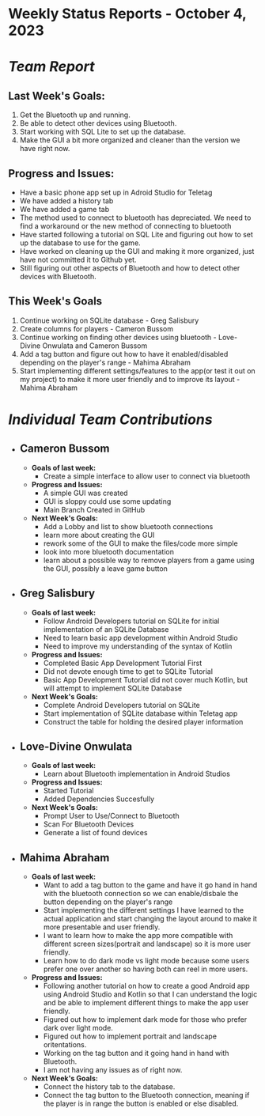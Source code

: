 # Weekly Status Reports - October 4, 2023

# *Team Report*

## Last Week's Goals:
1. Get the Bluetooth up and running.
2. Be able to detect other devices using Bluetooth.
3. Start working with SQL Lite to set up the database.
4. Make the GUI a bit more organized and cleaner than the version we have right now. 

## Progress and Issues:
+ Have a basic phone app set up in Adroid Studio for Teletag
+ We have added a history tab
+ We have added a game tab
+ The method used to connect to bluetooth has depreciated. We need to find a workaround or the new method of connecting to bluetooth
+ Have started following a tutorial on SQL Lite and figuring out how to set up the database to use for the game.
+ Have worked on cleaning up the GUI and making it more organized, just have not committed it to Github yet.
+ Still figuring out other aspects of Bluetooth and how to detect other devices with Bluetooth. 
  

## This Week's Goals
1. Continue working on SQLite database - Greg Salisbury
2. Create columns for players - Cameron Bussom
3. Continue working on finding other devices using bluetooth - Love-Divine Onwulata and Cameron Bussom
4. Add a tag button and figure out how to have it enabled/disabled depending on the player's range - Mahima Abraham
5. Start implementing different settings/features to the app(or test it out on my project) to make it more user friendly and to improve its layout - Mahima Abraham

# *Individual Team Contributions*

+ ## Cameron Bussom
    + **Goals of last week:**
      + Create a simple interface to allow user to connect via bluetooth
    + **Progress and Issues:**
      + A simple GUI was created
      + GUI is sloppy could use some updating
      + Main Branch Created in GitHub
    + **Next Week's Goals:**
      + Add a Lobby and list to show bluetooth connections
      + learn more about creating the GUI
      + rework some of the GUI to make the files/code more simple
      + look into more bluetooth documentation
      + learn about a possible way to remove players from a game using the GUI, possibly a leave game button

+ ## Greg Salisbury 
    + **Goals of last week:**
      + Follow Android Developers tutorial on SQLite for initial implementation of an SQLite Database
      + Need to learn basic app development within Android Studio
      + Need to improve my understanding of the syntax of Kotlin
    + **Progress and Issues:**
      + Completed Basic App Development Tutorial First
      + Did not devote enough time to get to SQLite Tutorial
      + Basic App Development Tutorial did not cover much Kotlin, but will attempt to implement SQLite Database
    + **Next Week's Goals:**
      + Complete Android Developers tutorial on SQLite
      + Start implementation of SQLite database within Teletag app
      + Construct the table for holding the desired player information

+ ## Love-Divine Onwulata
    + **Goals of last week:**
      + Learn about Bluetooth implementation in Android Studios
    + **Progress and Issues:**
      + Started Tutorial
      + Added Dependencies Succesfully
    + **Next Week's Goals:**
      + Prompt User to Use/Connect to Bluetooth
      + Scan For Bluetooth Devices
      + Generate a list of found devices

+ ## Mahima Abraham
    + **Goals of last week:**
      + Want to add a tag button to the game and have it go hand in hand with the bluetooth connection so we can enable/disbale the button depending on the       player's range
      + Start implementing the different settings I have learned to the actual application and start changing the layout around to make it more presentable and user friendly.
      + I want to learn how to make the app more compatible with different screen sizes(portrait and landscape) so it is more user friendly.
      + Learn how to do dark mode vs light mode because some users prefer one over another so having both can reel in more users.
    + **Progress and Issues:**
      + Following another tutorial on how to create a good Android app using Android Studio and Kotlin so that I can understand the logic and be able to implement different things to make the app user friendly. 
      + Figured out how to implement dark mode for those who prefer dark over light mode. 
      + Figured out how to implement portrait and landscape oritentations.
      + Working on the tag button and it going hand in hand with Bluetooth.
      + I am not having any issues as of right now. 
    + **Next Week's Goals:**
      + Connect the history tab to the database.
      + Connect the tag button to the Bluetooth connection, meaning if the player is in range the button is enabled or else disabled. 
